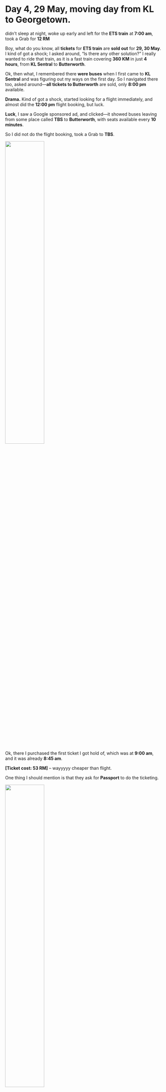 # Day 4, 29 May, moving day from KL to Georgetown.

didn’t sleep at night, woke up early and left for the **ETS train** at **7:00 am**, took a Grab for **12 RM**

Boy, what do you know, all **tickets** for **ETS train** are **sold out** for **29, 30 May**. I kind of got a shock; I asked around, “Is there any other solution?” I really wanted to ride that train, as it is a fast train covering **360 KM** in just **4 hours**, from **KL Sentral** to **Butterworth**.

Ok, then what, I remembered there **were buses** when I first came to **KL Sentral** and was figuring out my ways on the first day. So I navigated there too, asked around—**all tickets to Butterworth** are sold, only **8:00 pm** available.

**Drama.** Kind of got a shock, started looking for a flight immediately, and almost did the **12:00 pm** flight booking, but luck.

**Luck**, I saw a Google sponsored ad, and clicked—it showed buses leaving from some place called **TBS** to **Butterworth**, with seats available every **10 minutes**.

So I did not do the flight booking, took a Grab to **TBS**.


<img src="images/Day 4/kl_sentral_to_tbs_map.png" style="width:50%;">


Ok, there I purchased the first ticket I got hold of, which was at **9:00 am**, and it was already **8:45 am**.

**\[Ticket cost: 53 RM]** – wayyyyy cheaper than flight.

One thing I should mention is that they ask for **Passport** to do the ticketing.

<img src="images/Day 4/tbs_to_butterworth_map.png" style="width:50%;">

From **9:00 am** to **3:45 pm**, the journey was so comfortable, I slept through most of it. The roads were nice.

Then we came to **Butterworth**, and I found out that I left the **ferry behind**.
The bus conductor didn’t understand a word of English; he was telling me something, he was annoyed, I was annoyed.

**A kind—and I think very educated—woman sitting in front of me told me that the ferry is quite far behind; I have to take the Grab taxi.**

I took Grab for **15 RM**, original price was **13 RM**; for the first time one driver asked for a **2 RM** tip. In my entire journey, this happened only today.


Took the ferry to **Georgetown**.

**Ferry cost was 2 RM.**

<img src="images/Day 4/ferry_butterworth_to_georgetown_map.jpg" style="width:50%;">

Immediately entered the hotel, which was very nearby.

**[Extra tax – 30 RM]**

After shower I immediately headed out without spending any time.

I stayed at **Queen Street**, where my hotel is.


I first ate lunch at **Nasi Kandar** for **15 RM**.


## Visiting street arts.

Went to **Chulia Street** and **Armenian Street**, to watch the **street arts**. 

<img src="images/Day 4/street_arts.jpg" style="width:50%;">
<img src="images/Day 4/street_arts1.jpg" style="width:50%;">
<img src="images/Day 4/street_arts2.jpg" style="width:50%;">
<img src="images/Day 4/street_arts3.jpg" style="width:50%;">
<img src="images/Day 4/street_arts4.jpg" style="width:50%;">
<img src="images/Day 4/street_arts5.jpg" style="width:50%;">
<img src="images/Day 4/street_arts6.jpg" style="width:50%;">
<img src="images/Day 4/street_arts7.jpg" style="width:50%;">
<img src="images/Day 4/street_arts8.jpg" style="width:50%;">
<img src="images/Day 4/street_arts9.jpg" style="width:50%;">
<img src="images/Day 4/street_arts10.jpg" style="width:50%;">

These places were very nearby, within **400 m**. So just by walking I went there.

**I always had to ask people to take pictures of me; I had to find young people, as older people don’t know how to take a good picture.**

Then when I asked for a picture from two people who looked like Bangladeshis, they told me **“Ok tule dicci”**, which means “Ok, capturing your photo.” I was surprised; I had a great chat with them. Learned that they have been here working for around **2 years**. They offered to take me to **Chew Jetty**, one of the most visited places near the sea.


**Normally, whenever I meet people who are kind to me for no reason, I remain suspicious and wait for any bad clues in talking or suspicious acting.**
**But these two people were so kind at heart and down to earth, there were zero signs.**

<img src="images/Day 4/chew_jetty_photos_bd.jpg" style="width:50%;">

## Chew Jetty


I had a great time with them; they were funny, realistic, told me all about Georgetown and their experiences. 

<img src="images/Day 4/chew_jetty_photos.jpg" style="width:50%;">
<img src="images/Day 4/chew_jetty_photos1.jpg" style="width:50%;">

After that we came to the **Masjid Kapitan Keling** for **Maghrib**, met with more Bangladeshi brothers.

**One thing I should mention is that they were here illegally, but that didn’t matter to them; they have built a great community here in this area by avoiding police.**

We laughed together, then performed **Maghrib salat** at the mosque.

 <img src="images/Day 4/kapitan_keling.jpg" style="width:50%;">

The Kapitan Keling Mosque is around **200 years** old.

After that, one of the Bangladeshi brothers called **Sazid** told me to knock him around **10:00 pm**, he would take me to the nightlife of the city.

**Again, I should say, there was no complexity in them, just kind and down to earth.**

I got out around **10:00 pm**.

We went to **Padang Kota**, meaning field; it was near the ocean.

## Padang Kota

The kind brother paid for my tea, even though I insisted so much. We enjoyed **Padang Kota**, vibrant field and seaside. 


<img src="images/Day 4/padang_kota_photos.jpg" style="width:50%;">

Then wandered around the city a little bit at night. And it was around **1:00 am**. We came to Masjid Kapitan Keling.

I had dinner here, and let me tell you, this is the best food I had on my entire trip. Cost was around **10 RM**.


It was roasted chicken with other soups.


I then headed home.

## Total cost was around **170 RM** with water, juice, and other stuff (some I missed to mention).

